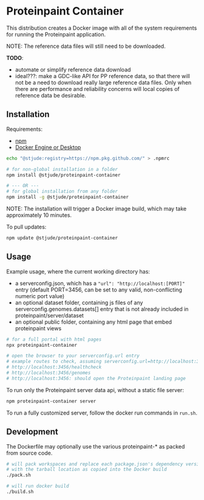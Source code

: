 # Proteinpaint Container

This distribution creates a Docker image with all of the system requirements
for running the Proteinpaint application. 

NOTE: The reference data files will still need to be downloaded.

**TODO**:
- automate or simplify reference data download
- ideal???: make a GDC-like API for PP reference data, so that there will not be a need 
to download really large reference data files. Only when there are performance and
reliability concerns will local copies of reference data be desirable.

## Installation

Requirements:
- [npm](https://docs.npmjs.com/downloading-and-installing-node-js-and-npm)
- [Docker Engine or Desktop](https://www.docker.com/)

```bash
echo "@stjude:registry=https://npm.pkg.github.com/" > .npmrc

# for non-global installation in a folder
npm install @stjude/proteinpaint-container

# --- OR ---
# for global installation from any folder
npm install -g @stjude/proteinpaint-container
```

NOTE: The installation will trigger a Docker image build, which may take
approximately 10 minutes.

To pull updates:
```bash
npm update @stjude/proteinpaint-container
```

## Usage

Example usage, where the current working directory has:
- a serverconfig.json, which has a `"url": "http://localhost:[PORT]"` entry
(default PORT=3456, can be set to any valid, non-conflicting numeric port value)
- an optional dataset folder, containing js files of any serverconfig.genomes.datasets[]
entry that is not already included in proteinpaint/server/dataset 
- an optional public folder, containing any html page that embed proteinpaint views

```bash
# for a full portal with html pages
npx proteinpaint-container

# open the browser to your serverconfig.url entry
# example routes to check, assuming serverconfig.url=http://localhost:3456
# http://localhost:3456/healthcheck
# http://localhost:3456/genomes
# http://localhost:3456: should open the Proteinpaint landing page
```

To run only the Proteinpaint server data api, without a static file server:
```bash
npm proteinpaint-container server
```

To run a fully customized server, follow the docker run commands in `run.sh`.

## Development

The Dockerfile may optionally use the various proteinpaint-* as packed from source code.

```bash
# will pack workspaces and replace each package.json's dependency versions
# with the tarball location as copied into the Docker build
./pack.sh

# will run docker build
./build.sh
```